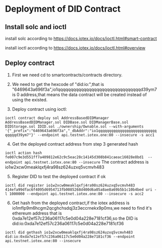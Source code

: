 # Deployment of DID Contract

## Install solc and ioctl
install solc according to https://docs.iotex.io/docs/ioctl.html#smart-contract

install ioctl according to https://docs.iotex.io/docs/ioctl.html#overview

## Deploy contract

1. First we need cd to smartcontracts/contracts directory.

2. We need to get the hexcode of "did:io:",that is "6469643a696f3a",io1qqqqqqqqqqqqqqqqqqqqqqqqqqqqqqqqd39ym7 is 0 address,that means the data contract will be created instead of using the existed.

3. Deploy contract using ioctl:

`ioctl contract deploy sol AddressBasedDIDManager AddressBasedDIDManager.sol DIDBase.sol DIDManagerBase.sol DIDStorage.sol IDID.sol ./ownership/Ownable.sol --with-arguments '{"_prefix":"6469643a696f3a","_dbAddr":"io1qqqqqqqqqqqqqqqqqqqqqqqqqqqqqqqqd39ym7"}' --endpoint api.testnet.iotex.one:80 --insecure -s acc1`

4. Get the deployed contract address from step 3 generated hash

`ioctl action hash fe007c9e3d551ff7a409812e62c9c5eac28c14145d308b841caeac16028e8bd1  --endpoint api.testnet.iotex.one:80 --insecure`
The contract address is io1w2xcw0meaklqxfj4ra98sz624uzxq5vcmvh483

5. Register DID to test the deployed contract if ok

`ioctl did register io1w2xcw0meaklqxfj4ra98sz624uzxq5vcmvh483 414efa99dfac6f4095d6954713fb0085268d400d6a05a8ae8a69b5b1c10b4bed uri -l 1000000 --endpoint api.testnet.iotex.one:80 --insecure -s acc2`

6. Get hash from the deployed contract,if the iotex address is io1mflp9m6hcgm2qcghchsdqj3z3eccrnekx9p0ms,we need to find it's ethereum address that is 0xda7e12ef57c236a06117c5e0d04a228e7181cf36,so the DID is did:io:0xda7e12ef57c236a06117c5e0d04a228e7181cf36

`ioctl did gethash io1w2xcw0meaklqxfj4ra98sz624uzxq5vcmvh483 did:io:0xda7e12ef57c236a06117c5e0d04a228e7181cf36 --endpoint api.testnet.iotex.one:80 --insecure`